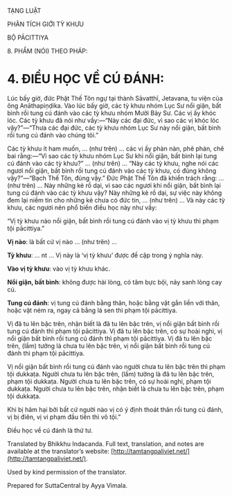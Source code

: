  

TẠNG LUẬT

PHÂN TÍCH GIỚI TỲ KHƯU

BỘ PĀCITTIYA

8\. PHẨM (NÓI) THEO PHÁP:

# 4\. ĐIỀU HỌC VỀ CÚ ĐÁNH:

Lúc bấy giờ, đức Phật Thế Tôn ngự tại thành Sāvatthī, Jetavana, tu viện của ông Anāthapiṇḍika. Vào lúc bấy giờ, các tỳ khưu nhóm Lục Sư nổi giận, bất bình rồi tung cú đánh vào các tỳ khưu nhóm Mười Bảy Sư. Các vị ấy khóc lóc. Các tỳ khưu đã nói như vầy:—“Này các đại đức, vì sao các vị khóc lóc vậy?”—“Thưa các đại đức, các tỳ khưu nhóm Lục Sư này nổi giận, bất bình rồi tung cú đánh vào chúng tôi.”

Các tỳ khưu ít ham muốn, … (như trên) … các vị ấy phàn nàn, phê phán, chê bai rằng:—“Vì sao các tỳ khưu nhóm Lục Sư khi nổi giận, bất bình lại tung cú đánh vào các tỳ khưu?” … (như trên) … “Này các tỳ khưu, nghe nói các ngươi nổi giận, bất bình rồi tung cú đánh vào các tỳ khưu, có đúng không vậy?”—“Bạch Thế Tôn, đúng vậy.” Đức Phật Thế Tôn đã khiển trách rằng: … (như trên) … Này những kẻ rồ dại, vì sao các ngươi khi nổi giận, bất bình lại tung cú đánh vào các tỳ khưu vậy? Này những kẻ rồ dại, sự việc này không đem lại niềm tin cho những kẻ chưa có đức tin, … (như trên) … Và này các tỳ khưu, các ngươi nên phổ biến điều học này như vầy:

“Vị tỳ khưu nào nổi giận, bất bình rồi tung cú đánh vào vị tỳ khưu thì phạm tội pācittiya.”

**Vị nào**: là bất cứ vị nào … (như trên) …

**Tỳ khưu**: … nt … Vị này là ‘vị tỳ khưu’ được đề cập trong ý nghĩa này.

**Vào vị tỳ khưu**: vào vị tỳ khưu khác.

**Nổi giận, bất bình**: không được hài lòng, có tâm bực bội, nảy sanh lòng cay cú.

**Tung cú đánh**: vị tung cú đánh bằng thân, hoặc bằng vật gắn liền với thân, hoặc vật ném ra, ngay cả bằng lá sen thì phạm tội pācittiya.

Vị đã tu lên bậc trên, nhận biết là đã tu lên bậc trên, vị nổi giận bất bình rồi tung cú đánh thì phạm tội pācittiya. Vị đã tu lên bậc trên, có sự hoài nghi, vị nổi giận bất bình rồi tung cú đánh thì phạm tội pācittiya. Vị đã tu lên bậc trên, (lầm) tưởng là chưa tu lên bậc trên, vị nổi giận bất bình rồi tung cú đánh thì phạm tội pācittiya.

Vị nổi giận bất bình rồi tung cú đánh vào người chưa tu lên bậc trên thì phạm tội dukkaṭa. Người chưa tu lên bậc trên, (lầm) tưởng là đã tu lên bậc trên, phạm tội dukkaṭa. Người chưa tu lên bậc trên, có sự hoài nghi, phạm tội dukkaṭa. Người chưa tu lên bậc trên, nhận biết là chưa tu lên bậc trên, phạm tội dukkaṭa.

Khi bị hãm hại bởi bất cứ người nào vị có ý định thoát thân rồi tung cú đánh, vị bị điên, vị vi phạm đầu tiên thì vô tội.”

Điều học về cú đánh là thứ tư.

Translated by Bhikkhu Indacanda. Full text, translation, and notes are available at the translator’s website: [http://tamtangpaliviet.net/](http://tamtangpaliviet.net/).

Used by kind permission of the translator.

Prepared for SuttaCentral by Ayya Vimala.